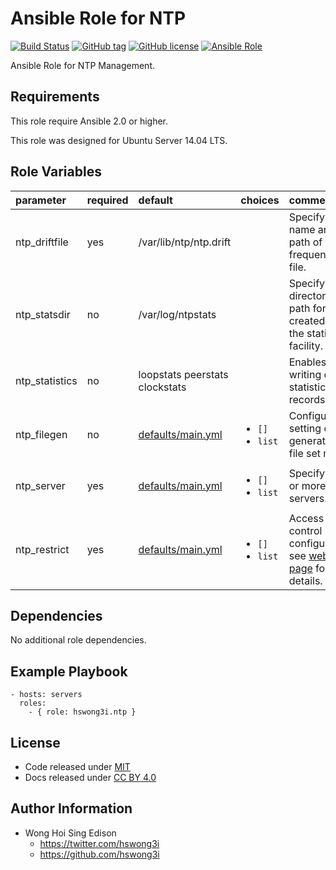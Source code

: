 Ansible Role for NTP
====================

[![Build Status](https://travis-ci.org/pantarei/ansible-role-ntp.svg?branch=master)](https://travis-ci.org/pantarei/ansible-role-ntp)
 [![GitHub tag](https://img.shields.io/github/tag/pantarei/ansible-role-ntp.svg)](https://github.com/pantarei/ansible-role-ntp)
 [![GitHub license](https://img.shields.io/github/license/pantarei/ansible-role-ntp.svg)](https://github.com/pantarei/ansible-role-ntp/blob/master/LICENSE)
 [![Ansible Role](https://img.shields.io/ansible/role/6131.svg)](https://galaxy.ansible.com/detail#/role/6131)

Ansible Role for NTP Management.

Requirements
------------

This role require Ansible 2.0 or higher.

This role was designed for Ubuntu Server 14.04 LTS.

Role Variables
--------------

<table>
<colgroup>
<col width="20%" />
<col width="20%" />
<col width="20%" />
<col width="20%" />
<col width="20%" />
</colgroup>
<thead>
<tr class="header">
<th align="left">parameter</th>
<th align="left">required</th>
<th align="left">default</th>
<th align="left">choices</th>
<th align="left">comments</th>
</tr>
</thead>
<tbody>
<tr class="odd">
<td align="left">ntp_driftfile</td>
<td align="left">yes</td>
<td align="left">/var/lib/ntp/ntp.drift</td>
<td align="left"></td>
<td align="left">Specify the name and path of the frequency file.</td>
</tr>
<tr class="even">
<td align="left">ntp_statsdir</td>
<td align="left">no</td>
<td align="left">/var/log/ntpstats</td>
<td align="left"></td>
<td align="left">Specify the directory path for files created by the statistics facility.</td>
</tr>
<tr class="odd">
<td align="left">ntp_statistics</td>
<td align="left">no</td>
<td align="left">loopstats peerstats clockstats</td>
<td align="left"></td>
<td align="left">Enables writing of statistics records.</td>
</tr>
<tr class="even">
<td align="left">ntp_filegen</td>
<td align="left">no</td>
<td align="left"><a href="https://github.com/pantarei/ansible-role-ntp/blob/master/defaults/main.yml">defaults/main.yml</a></td>
<td align="left"><ul>
<li><code>[]</code></li>
<li><code>list</code></li>
</ul></td>
<td align="left">Configures setting of generation file set name.</td>
</tr>
<tr class="odd">
<td align="left">ntp_server</td>
<td align="left">yes</td>
<td align="left"><a href="https://github.com/pantarei/ansible-role-ntp/blob/master/defaults/main.yml">defaults/main.yml</a></td>
<td align="left"><ul>
<li><code>[]</code></li>
<li><code>list</code></li>
</ul></td>
<td align="left">Specify one or more NTP servers.</td>
</tr>
<tr class="even">
<td align="left">ntp_restrict</td>
<td align="left">yes</td>
<td align="left"><a href="https://github.com/pantarei/ansible-role-ntp/blob/master/defaults/main.yml">defaults/main.yml</a></td>
<td align="left"><ul>
<li><code>[]</code></li>
<li><code>list</code></li>
</ul></td>
<td align="left">Access control configuration; see <a href="http://support.ntp.org/bin/view/Support/AccessRestrictions">web page</a> for details.</td>
</tr>
</tbody>
</table>

Dependencies
------------

No additional role dependencies.

Example Playbook
----------------

    - hosts: servers
      roles:
        - { role: hswong3i.ntp }

License
-------

-   Code released under [MIT](https://github.com/pantarei/ansible-role-ntp/blob/master/LICENSE)
-   Docs released under [CC BY 4.0](http://creativecommons.org/licenses/by/4.0/)

Author Information
------------------

-   Wong Hoi Sing Edison
    -   <https://twitter.com/hswong3i>
    -   <https://github.com/hswong3i>

